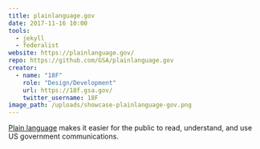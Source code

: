 ```yaml
---
title: plainlanguage.gov
date: 2017-11-16 10:00
tools:
  - jekyll
  - federalist
website: https://plainlanguage.gov/
repo: https://github.com/GSA/plainlanguage.gov
creator:
  - name: "18F"
    role: "Design/Development"
    url: https://18f.gsa.gov/
    twitter_username: 18F
image_path: /uploads/showcase-plainlanguage-gov.png
---
```


[Plain language](https://plainlanguage.gov/) makes it easier for the public to read, understand, and use US government communications.
